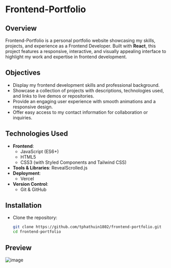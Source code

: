 # Frontend-Portfolio

## Overview

Frontend-Portfolio is a personal portfolio website showcasing my skills, projects, and experience as a Frontend Developer. Built with **React**, this project features a responsive, interactive, and visually appealing interface to highlight my work and expertise in frontend development.

## Objectives

- Display my frontend development skills and professional background.
- Showcase a collection of projects with descriptions, technologies used, and links to live demos or repositories.
- Provide an engaging user experience with smooth animations and a responsive design.
- Offer easy access to my contact information for collaboration or inquiries.

## Technologies Used

- **Frontend**:
  - JavaScript (ES6+)
  - HTML5
  - CSS3 (with Styled Components and Tailwind CSS)
- **Tools & Libraries**:
  RevealScrolled.js
- **Deployment**:
  - Vercel
- **Version Control**:
  - Git & GitHub

## Installation

- Clone the repository:
  ```bash
  git clone https://github.com/tphathuin1802/frontend-portfolio.git
  cd frontend-portfolio


## Preview
![image](https://github.com/user-attachments/assets/61dd97fa-6909-4c5f-a6bb-c1a0338c89b4)
